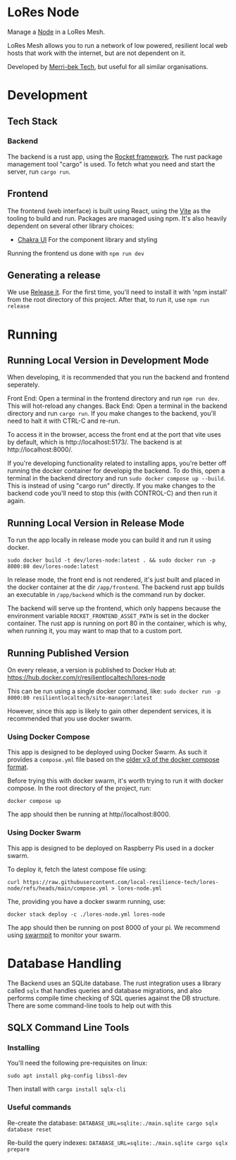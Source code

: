 # LoRes Node

Manage a [Node](https://jade.hopepunk.me/posts/sites-the-main-component-of-merri-bek-tech/)
in a LoRes Mesh.

LoRes Mesh allows you to run a network of low powered, resilient local web hosts that work with the internet, but are not dependent on it.

Developed by [Merri-bek Tech](https://www.merri-bek.tech/), but useful for all similar organisations.

# Development

## Tech Stack

### Backend

The backend is a rust app, using the [Rocket framework](https://rocket.rs/). The rust package management tool "cargo" is used. To fetch what you need and start the server, run `cargo run`.

## Frontend

The frontend (web interface) is built using React, using the [Vite](https://vitejs.dev/) as the tooling to build and run. Packages are managed using npm. It's also heavily dependent on several other library choices:

- [Chakra UI](https://chakra-ui.com/) For the component library and styling

Running the frontend us done with `npm run dev`

## Generating a release

We use [Release it](https://github.com/release-it/release-it). For the first time, you'll need to install it with 'npm install' from the root directory of this project. After that, to run it, use `npm run release`

# Running

## Running Local Version in Development Mode

When developing, it is recommended that you run the backend and frontend seperately.

Front End: Open a terminal in the frontend directory and run `npm run dev`. This will hot-reload any changes.
Back End: Open a terminal in the backend directory and run `cargo run`. If you make changes to the backend, you'll need to halt it with CTRL-C and re-run.

To access it in the browser, access the front end at the port that vite uses by default, which is http://localhost:5173/. The backend is at http://localhost:8000/.

If you're developing functionality related to installing apps, you're better off running the docker container for developig the backend. To do this, open a terminal in the backend directory and run `sudo docker compose up --build`. This is instead of using "cargo run" directly. If you make changes to the backend code you'll need to stop this (with CONTROL-C) and then run it again.

## Running Local Version in Release Mode

To run the app locally in release mode you can build it and run it using docker.

```
sudo docker build -t dev/lores-node:latest . && sudo docker run -p 8000:80 dev/lores-node:latest
```

In release mode, the front end is not rendered, it's just built and placed in the docker container at the dir `/app/frontend`. The backend rust app builds an executable in `/app/backend` which is the command run by docker.

The backend will serve up the frontend, which only happens because the environment variable `ROCKET_FRONTEND_ASSET_PATH` is set in the docker container. The rust app is running on port 80 in the container, which is why, when running it, you may want to map that to a custom port.

## Running Published Version

On every release, a version is published to Docker Hub at:
https://hub.docker.com/r/resilientlocaltech/lores-node

This can be run using a single docker command, like:
`sudo docker run -p 8000:80 resilientlocaltech/site-manager:latest`

However, since this app is likely to gain other dependent services, it is recommended that you use docker swarm.

### Using Docker Compose

This app is designed to be deployed using Docker Swarm. As such it provides a `compose.yml` file based on the [older v3 of the docker compose format](<https://github.com/docker/compose/blob/v1/docs/Compose%20file%20reference%20(legacy)/version-3.md>).

Before trying this with docker swarm, it's worth trying to run it with docker compose. In the root directory of the project, run:

`docker compose up`

The app should then be running at http//localhost:8000.

### Using Docker Swarm

This app is designed to be deployed on Raspberry Pis used in a docker swarm.

To deploy it, fetch the latest compose file using:

`curl https://raw.githubusercontent.com/local-resilience-tech/lores-node/refs/heads/main/compose.yml > lores-node.yml`

The, providing you have a docker swarm running, use:

`docker stack deploy -c ./lores-node.yml lores-node`

The app should then be running on post 8000 of your pi. We recommend using [swarmpit](https://swarmpit.io/) to monitor your swarm.

# Database Handling

The Backend uses an SQLite database. The rust integration uses a library called `sqlx` that handles queries and database migrations, and also performs compile time checking of SQL queries against the DB structure. There are some command-line tools to help out with this

## SQLX Command Line Tools

### Installing

You'll need the following pre-requisites on linux:

`sudo apt install pkg-config libssl-dev`

Then install with `cargo install sqlx-cli`

### Useful commands

Re-create the database:
`DATABASE_URL=sqlite:./main.sqlite cargo sqlx database reset`

Re-build the query indexes:
`DATABASE_URL=sqlite:./main.sqlite cargo sqlx prepare`
